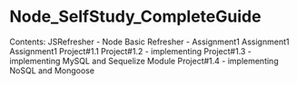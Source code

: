 # Node_SelfStudy_CompleteGuide


Contents:
JSRefresher - 
Node Basic Refresher - 
    Assignment1
    Assignment1
    Assignment1
    Project#1.1
    Project#1.2 - implementing
    Project#1.3 - implementing MySQL and Sequelize Module
    Project#1.4 - implementing NoSQL and Mongoose 


